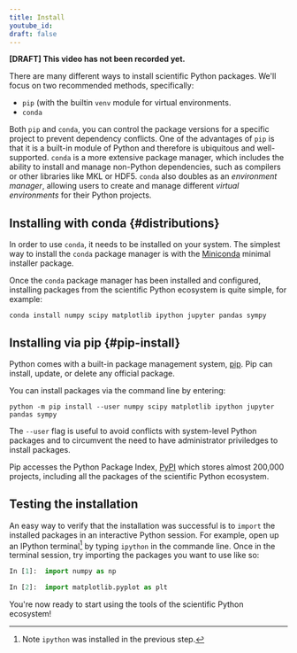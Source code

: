 ```yaml
---
title: Install
youtube_id:
draft: false
---
```


**[DRAFT] This video has not been recorded yet.**

There are many different ways to install scientific Python packages. We'll
focus on two recommended methods, specifically:

- `pip` (with the builtin `venv` module for virtual environments.
- `conda`

Both `pip` and `conda`, you can control the package versions for a specific
project to prevent dependency conflicts.
One of the advantages of `pip` is that it is a built-in module of Python and
therefore is ubiquitous and well-supported.
`conda` is a more extensive package manager, which includes the ability to
install and manage non-Python dependencies, such as compilers or other
libraries like MKL or HDF5.
`conda` also doubles as an *environment manager*, allowing users to create and
manage different *virtual environments* for their Python projects.

## Installing with conda {#distributions}

In order to use `conda`, it needs to be installed on your system.
The simplest way to install the `conda` package manager is with the
[Miniconda](https://docs.conda.io/en/latest/miniconda.html) minimal installer
package.

Once the `conda` package manager has been installed and configured, installing
packages from the scientific Python ecosystem is quite simple, for example:

    conda install numpy scipy matplotlib ipython jupyter pandas sympy

## Installing via pip {#pip-install}

Python comes with a built-in package management system,
[pip](https://pip.pypa.io/en/stable).
Pip can install, update, or delete any official package.

You can install packages via the command line by entering:

    python -m pip install --user numpy scipy matplotlib ipython jupyter pandas sympy

The `--user` flag is useful to avoid conflicts with system-level Python packages
and to circumvent the need to have administrator priviledges to install packages.

Pip accesses the Python Package Index, [PyPI](https://pypi.org/) which
stores almost 200,000 projects, including all the packages of the scientific
Python ecosystem.

## Testing the installation

An easy way to verify that the installation was successful is to `import` the
installed packages in an interactive Python session.
For example, open up an IPython terminal[^1] by typing `ipython` in the
commande line.
Once in the terminal session, try importing the packages you want to use like
so:

```python
In [1]:  import numpy as np

In [2]:  import matplotlib.pyplot as plt
```

You're now ready to start using the tools of the scientific Python ecosystem!

[^1]: Note `ipython` was installed in the previous step.
